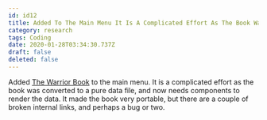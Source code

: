 ```yaml
---
id: id12
title: Added To The Main Menu It Is A Complicated Effort As The Book Was Converted To A Pure Data File And Now Needs Components To R...
category: research
tags: Coding
date: 2020-01-28T03:34:30.737Z
draft: false
deleted: false
---
```


Added [The Warrior Book][1] to the main menu. It is a complicated effort as the book was converted to a pure data file, and now needs components to render the data. It made the book very portable, but there are a couple of broken internal links, and perhaps a bug or two.

[1]: http://catpea.com/warrior
